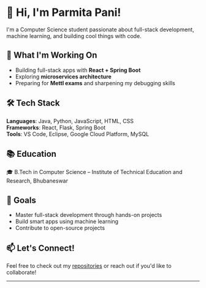 # 👋 Hi, I'm Parmita Pani!

I'm a Computer Science student passionate about full-stack development, machine learning, and building cool things with code. 

## 🚀 What I'm Working On
- Building full-stack apps with **React + Spring Boot**
- Exploring **microservices architecture**
- Preparing for **Mettl exams** and sharpening my debugging skills

## 🛠️ Tech Stack
**Languages**: Java, Python, JavaScript, HTML, CSS  
**Frameworks**: React, Flask, Spring Boot  
**Tools**: VS Code, Eclipse, Google Cloud Platform, MySQL

## 📚 Education
🎓 B.Tech in Computer Science – Institute of Technical Education and Research, Bhubaneswar

## 🌱 Goals
- Master full-stack development through hands-on projects  
- Build smart apps using machine learning  
- Contribute to open-source projects

## 📫 Let's Connect!
Feel free to check out my [repositories](https://github.com/parmitapani?tab=repositories) or reach out if you'd like to collaborate!

---

